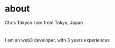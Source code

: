 # about
Chris Tokyoo
I am from Tokyo, Japan
#
#
I am an web3 developer, with 3 years experiences
#
#
